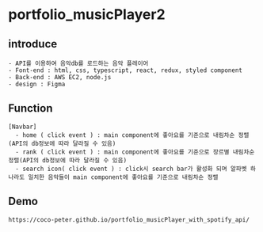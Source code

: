 # portfolio_musicPlayer2

## introduce

    - API를 이용하여 음악db를 로드하는 음악 플레이어
    - Font-end : html, css, typescript, react, redux, styled component
    - Back-end : AWS EC2, node.js
    - design : Figma

## Function

    [Navbar]
      - home ( click event ) : main component에 좋아요를 기준으로 내림차순 정렬(API의 db정보에 따라 달라질 수 있음)
      - rank ( click event ) : main component에 좋아요를 기준으로 장르별 내림차순 정렬(API의 db정보에 따라 달라질 수 있음)
      - search icon( click event ) : click시 search bar가 활성화 되며 알파벳 하나라도 일치한 음악들이 main component에 좋아요를 기준으로 내림차순 정렬


## Demo
    
    https://coco-peter.github.io/portfolio_musicPlayer_with_spotify_api/
  
  
